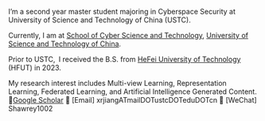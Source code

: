 I’m a second year master student majoring in Cyberspace Security at University of Science and Technology of China (USTC).

Currently, I am at [School of Cyber Science and Technology](http://cybersec.ustc.edu.cn/main.htm), [University of Science and Technology of China](https://www.ustc.edu.cn/).

Prior to USTC, I received the B.S. from [HeFei University of Technology](https://www.hfut.edu.cn/) (HFUT) in 2023.

My research interest includes Multi-view Learning, Representation Learning, Federated Learning, and Artificial Intelligence Generated Content. 
    <br>
    📖[Google Scholar](https://scholar.google.com/citations?user=DAJ7HogAAAAJ&hl=zh-CN)   📧 [Email] xrjiangATmailDOTustcDOTeduDOTcn   💬  [WeChat] Shawrey1002

